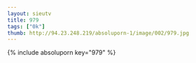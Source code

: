 ```yaml
--- 
layout: sieutv
title: 979
tags: ["0k"]
thumb: http://94.23.248.219/absoluporn-1/image/002/979.jpg
---
```

{% include absoluporn key="979" %} 
